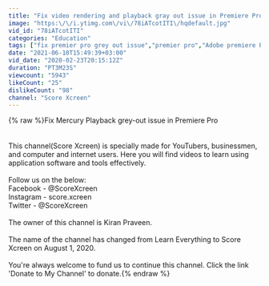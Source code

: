 ```yaml
---
title: "Fix video rendering and playback gray out issue in Premiere Pro"
image: "https:\/\/i.ytimg.com\/vi\/78iATcotITI\/hqdefault.jpg"
vid_id: "78iATcotITI"
categories: "Education"
tags: ["fix premier pro grey out issue","premier pro","Adobe premiere Pro"]
date: "2021-06-10T15:49:39+03:00"
vid_date: "2020-02-23T20:15:12Z"
duration: "PT3M23S"
viewcount: "5943"
likeCount: "25"
dislikeCount: "98"
channel: "Score Xcreen"
---
```

{% raw %}Fix Mercury Playback grey-out issue in Premiere Pro <br /><br /><br />This channel(Score Xcreen) is specially made for YouTubers, businessmen, and computer and internet users. Here you will find videos to learn using application software and tools effectively.<br /><br />Follow us on the below:<br />Facebook - @ScoreXcreen<br />Instagram - score.xcreen<br />Twitter - @ScoreXcreen<br /><br />The owner of this channel is Kiran Praveen.<br /><br />The name of the channel has changed from Learn Everything to Score Xcreen on August 1, 2020.<br /><br />You're always welcome to fund us to continue this channel. Click the link 'Donate to My Channel' to donate.{% endraw %}
